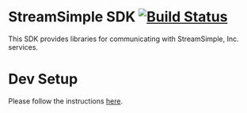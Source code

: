 # StreamSimple SDK [![Build Status](https://travis-ci.org/StreamSimple/ss-sdk-java.svg?branch=master)](https://travis-ci.org/StreamSimple/ss-sdk-java)

This SDK provides libraries for communicating with StreamSimple, Inc. services.

# Dev Setup

Please follow the instructions [here](https://github.com/StreamSimple/uber-poms/wiki/Building-Projects).

